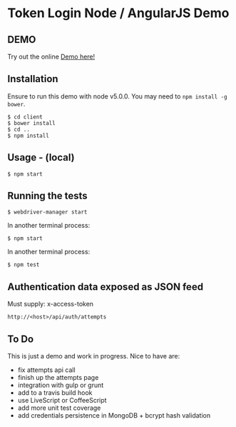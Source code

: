 # Token Login Node / AngularJS Demo #

## DEMO ##

Try out the online [Demo here!](https://cryptic-forest-2028.herokuapp.com)

## Installation ##

Ensure to run this demo with node v5.0.0. You may need to `npm install -g bower`.

	$ cd client
	$ bower install
	$ cd ..
	$ npm install

## Usage - (local) ##

	$ npm start

## Running the tests ##

	$ webdriver-manager start

In another terminal process:

	$ npm start

In another terminal process:

	$ npm test

## Authentication data exposed as JSON feed ##

Must supply: x-access-token

	http://<host>/api/auth/attempts

## To Do ##

This is just a demo and work in progress. Nice to have are:

- fix attempts api call
- finish up the attempts page
- integration with gulp or grunt
- add to a travis build hook
- use LiveScript or CoffeeScript
- add more unit test coverage
- add credentials persistence in MongoDB + bcrypt hash validation